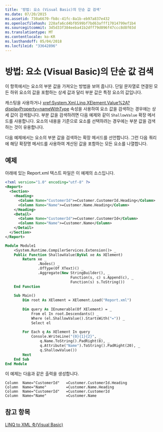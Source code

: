```yaml
---
title: '방법: 요소 (Visual Basic)의 단순 값 검색'
ms.date: 07/20/2015
ms.assetid: 730a6670-fb8c-41fc-8a1b-eb97a837e432
ms.openlocfilehash: 228afa6cd4bf0599bf7bd63afff17014799ef1b4
ms.sourcegitcommit: 3d5d33f384eeba41b2dff79d096f47ccc8d8f03d
ms.translationtype: MT
ms.contentlocale: ko-KR
ms.lasthandoff: 05/04/2018
ms.locfileid: "33642896"
---
```

# <a name="how-to-retrieve-the-shallow-value-of-an-element-visual-basic"></a>방법: 요소 (Visual Basic)의 단순 값 검색
이 항목에서는 요소의 부분 값을 가져오는 방법을 보여 줍니다. 단일 문자열로 연결된 모든 하위 요소의 값을 포함하는 상세 값과 달리 부분 값은 특정 요소의 값입니다.  
  
 캐스팅을 사용하거나 <xref:System.Xml.Linq.XElement.Value%2A?displayProperty=nameWithType> 속성을 사용하여 요소 값을 검색하는 경우에는 상세 값이 검색됩니다. 부분 값을 검색하려면 다음 예제와 같이 `ShallowValue` 확장 메서드를 사용합니다. 요소의 내용을 기준으로 요소를 선택하려는 경우에는 부분 값을 검색하는 것이 유용합니다.  
  
 다음 예제에서는 요소의 부분 값을 검색하는 확장 메서드를 선언합니다. 그런 다음 쿼리에 해당 확장명 메서드를 사용하여 계산된 값을 포함하는 모든 요소를 나열합니다.  
  
## <a name="example"></a>예제  
 아래에 있는 Report.xml 텍스트 파일은 이 예제의 소스입니다.  
  
```xml  
<?xml version="1.0" encoding="utf-8" ?>  
<Report>  
  <Section>  
    <Heading>  
      <Column Name="CustomerId">=Customer.CustomerId.Heading</Column>  
      <Column Name="Name">=Customer.Name.Heading</Column>  
    </Heading>  
    <Detail>  
      <Column Name="CustomerId">=Customer.CustomerId</Column>  
      <Column Name="Name">=Customer.Name</Column>  
    </Detail>  
  </Section>  
</Report>  
```  
  
```vb  
Module Module1  
    <System.Runtime.CompilerServices.Extension()> _  
    Public Function ShallowValue(ByVal xe As XElement)  
        Return xe _  
               .Nodes() _  
               .OfType(Of XText)() _  
               .Aggregate(New StringBuilder(), _  
                              Function(s, c) s.Append(c), _  
                              Function(s) s.ToString())  
    End Function  
  
    Sub Main()  
        Dim root As XElement = XElement.Load("Report.xml")  
  
        Dim query As IEnumerable(Of XElement) = _  
            From el In root.Descendants() _  
            Where (el.ShallowValue().StartsWith("=")) _  
            Select el  
  
        For Each q As XElement In query  
            Console.WriteLine("{0}{1}{2}", _  
                q.Name.ToString().PadRight(8), _  
                q.Attribute("Name").ToString().PadRight(20), _  
                q.ShallowValue())  
        Next  
    End Sub  
End Module  
```  
  
 이 예제는 다음과 같은 출력을 생성합니다.  
  
```  
Column  Name="CustomerId"   =Customer.CustomerId.Heading  
Column  Name="Name"         =Customer.Name.Heading  
Column  Name="CustomerId"   =Customer.CustomerId  
Column  Name="Name"         =Customer.Name  
```  
  
## <a name="see-also"></a>참고 항목  
 [LINQ to XML 축(Visual Basic)](../../../../visual-basic/programming-guide/concepts/linq/linq-to-xml-axes.md)
